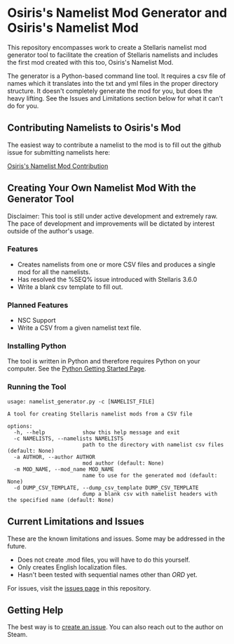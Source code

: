 # Osiris's Namelist Mod Generator and Osiris's Namelist Mod

This repository encompasses work to create a Stellaris namelist mod generator tool to facilitate the creation of 
Stellaris namelists and includes the first mod created with this too, Osiris's Namelist Mod.

The generator is a Python-based command line tool. It requires a csv file of names which it translates into the txt
and yml files in the proper directory structure. It doesn't completely generate the mod for you, but does the heavy 
lifting. See the Issues and Limitations section below for what it can't do for you. 

## Contributing Namelists to Osiris's Mod

The easiest way to contribute a namelist to the mod is to fill out the github issue for submitting namelists here:

[Osiris's Namelist Mod Contribution](https://github.com/Osiris1975/namelist-mod-gen/issues/new?assignees=Osiris1975&labels=contribution&template=osiris-s-namelist-contribution.md&title=)

## Creating Your Own Namelist Mod With the Generator Tool

Disclaimer: This tool is still under active development and extremely raw. The pace of development and improvements
will be dictated by interest outside of the author's usage.

### Features

* Creates namelists from one or more CSV files and produces a single mod for all the namelists. 
* Has resolved the %SEQ% issue introduced with Stellaris 3.6.0
* Write a blank csv template to fill out.

### Planned Features

* NSC Support
* Write a CSV from a given namelist text file. 

### Installing Python

The tool is written in Python and therefore requires Python on your computer. See the [Python Getting Started Page](https://www.python.org/about/gettingstarted/).

### Running the Tool

``` 
usage: namelist_generator.py -c [NAMELIST_FILE]

A tool for creating Stellaris namelist mods from a CSV file

options:
  -h, --help            show this help message and exit
  -c NAMELISTS, --namelists NAMELISTS
                        path to the directory with namelist csv files (default: None)
  -a AUTHOR, --author AUTHOR
                        mod author (default: None)
  -m MOD_NAME, --mod_name MOD_NAME
                        name to use for the generated mod (default: None)
  -d DUMP_CSV_TEMPLATE, --dump_csv_template DUMP_CSV_TEMPLATE
                        dump a blank csv with namelist headers with the specified name (default: None)

```

## Current Limitations and Issues

These are the known limitations and issues. Some may be addressed in the future.

* Does not create .mod files, you will have to do this yourself.
* Only creates English localization files.
* Hasn't been tested with sequential names other than $ORD$ yet. 


For issues, visit the [issues page](https://github.com/Osiris1975/namelist-mod-gen/issues) in this repository.



## Getting Help 

The best way is to [create an issue](https://github.com/Osiris1975/namelist-mod-gen/issues). You can also reach out
to the author on Steam. 

